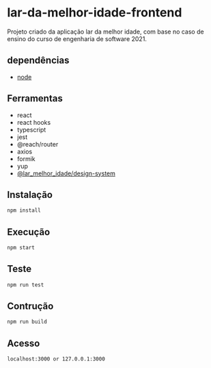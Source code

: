 # lar-da-melhor-idade-frontend

Projeto criado da aplicação lar da melhor idade, com base no caso de ensino do curso de engenharia de software 2021.

## dependências

- [node](https://nodejs.org/en/)

## Ferramentas

- react
- react hooks
- typescript
- jest
- @reach/router
- axios
- formik
- yup
- [@lar_melhor_idade/design-system](https://github.com/unisinos-es-21/lar-da-melhor-idade-design-system)

## Instalação

```bash
npm install
```

## Execução

```bash
npm start
```

## Teste

```bash
npm run test
```

## Contrução

```bash
npm run build
```

## Acesso

```bash
localhost:3000 or 127.0.0.1:3000
```
